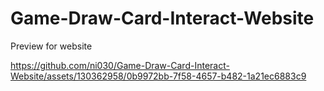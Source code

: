# Game-Draw-Card-Interact-Website

Preview for website

https://github.com/ni030/Game-Draw-Card-Interact-Website/assets/130362958/0b9972bb-7f58-4657-b482-1a21ec6883c9

